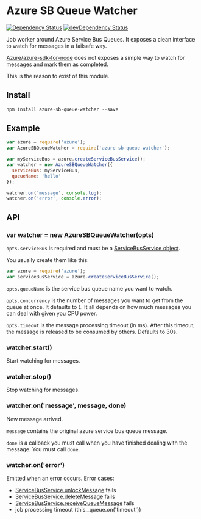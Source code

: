 # Azure SB Queue Watcher
[![Dependency Status](http://img.shields.io/david/vvo/azure-sb-queue-watcher.svg?style=flat-square)](https://david-dm.org/vvo/azure-sb-queue-watcher) [![devDependency Status](http://img.shields.io/david/dev/vvo/azure-sb-queue-watcher.svg?style=flat-square)](https://david-dm.org/vvo/azure-sb-queue-watcher#info=devDependencies)

Job worker around Azure Service Bus Queues. It exposes a clean interface to watch for messages
in a failsafe way.

[Azure/azure-sdk-for-node](https://github.com/Azure/azure-sdk-for-node) does not exposes
a simple way to watch for messages and mark them as completed.

This is the reason to exist of this module.

## Install

```js
npm install azure-sb-queue-watcher --save
```

## Example

```js
var azure = require('azure');
var AzureSBQueueWatcher = require('azure-sb-queue-watcher');

var myServiceBus = azure.createServiceBusService();
var watcher = new AzureSBQueueWatcher({
  serviceBus: myServiceBus,
  queueName: 'hello'
});

watcher.on('message', console.log);
watcher.on('error', console.error);
```

## API

### var watcher = new AzureSBQueueWatcher(opts)

`opts.serviceBus` is required and must be a [ServiceBusService object](https://github.com/Azure/azure-sdk-for-node/blob/faba861ffa6bb09cba8c294d10a34ced9bdcd7fa/lib/services/serviceBus/lib/servicebusservice.js#L68).

You usually create them like this:

```js
var azure = require('azure');
var serviceBusService = azure.createServiceBusService();
```

`opts.queueName` is the service bus queue name you want to watch.

`opts.concurrency` is the number of messages you want to get from the queue at once. It defaults
to `1`. It all depends on how much messages you can deal with given you CPU power.

`opts.timeout` is the message processing timeout (in ms). After this timeout, the message is released to be consumed by others. Defaults to 30s.

### watcher.start()

Start watching for messages.

### watcher.stop()

Stop watching for messages.

### watcher.on('message', message, done)

New message arrived.

`message` contains the original azure service bus queue message.

`done` is a callback you must call when you have finished dealing with the message.
You must call `done`.

### watcher.on('error')

Emitted when an error occurs. Error cases:

- [ServiceBusService.unlockMessage](https://github.com/Azure/azure-sdk-for-node/blob/faba861ffa6bb09cba8c294d10a34ced9bdcd7fa/lib/services/serviceBus/lib/servicebusservice.js#L322-L353) fails
- [ServiceBusService.deleteMessage](https://github.com/Azure/azure-sdk-for-node/blob/faba861ffa6bb09cba8c294d10a34ced9bdcd7fa/lib/services/serviceBus/lib/servicebusservice.js#L289-L320) fails
- [ServiceBusService.receiveQueueMessage](https://github.com/Azure/azure-sdk-for-node/blob/faba861ffa6bb09cba8c294d10a34ced9bdcd7fa/lib/services/serviceBus/lib/servicebusservice.js#L209-L241) fails
- job processing timeout (this._queue.on('timeout'))

